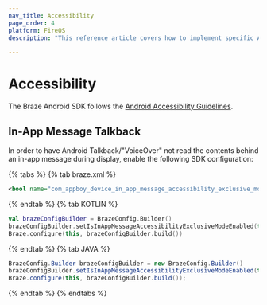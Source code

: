 ```yaml
---
nav_title: Accessibility
page_order: 4
platform: FireOS
description: "This reference article covers how to implement specific Android SDK accessibility features such as in-app message talkback into your Android application."

---
```


# Accessibility

The Braze Android SDK follows the [Android Accessibility Guidelines][1].

## In-App Message Talkback

In order to have Android Talkback/"VoiceOver" not read the contents behind an in-app message during display, enable the following SDK configuration:

{% tabs %}
{% tab braze.xml %}

```xml
<bool name="com_appboy_device_in_app_message_accessibility_exclusive_mode_enabled">true</bool>
```

{% endtab %}
{% tab KOTLIN %}

```kotlin
val brazeConfigBuilder = BrazeConfig.Builder()
brazeConfigBuilder.setIsInAppMessageAccessibilityExclusiveModeEnabled(true)
Braze.configure(this, brazeConfigBuilder.build())
```

{% endtab %}
{% tab JAVA %}

```java
BrazeConfig.Builder brazeConfigBuilder = new BrazeConfig.Builder()
brazeConfigBuilder.setIsInAppMessageAccessibilityExclusiveModeEnabled(true);
Braze.configure(this, brazeConfigBuilder.build());
```

{% endtab %}
{% endtabs %}


[1]: https://developer.android.com/guide/topics/ui/accessibility

